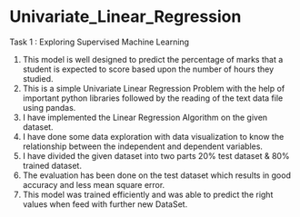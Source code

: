 # Univariate_Linear_Regression

Task 1 : Exploring Supervised Machine Learning

1) This model is well designed to predict the percentage of marks that a student is expected to score based upon the number of hours they studied. 
2) This is a simple Univariate Linear Regression Problem with the help of important python libraries followed by the reading of the text data file using pandas.
3) I have implemented the Linear Regression Algorithm on the given dataset. 
4) I have done some data exploration with data visualization to know the relationship between the independent and dependent variables.
5) I have divided the given dataset into two parts 20% test dataset & 80% trained dataset.
5) The evaluation has been done on the test dataset which results in good accuracy and less mean square error. 
6) This model was trained efficiently and was able to predict the right values when feed with further new DataSet.
